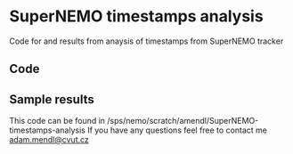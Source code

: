 # SuperNEMO timestamps analysis
Code for and results from anaysis of timestamps from SuperNEMO tracker
## Code

## Sample results

This code can be found in /sps/nemo/scratch/amendl/SuperNEMO-timestamps-analysis
If you have any questions feel free to contact me [adam.mendl@cvut.cz](mailto:adam.mendl@cvut.cz)
